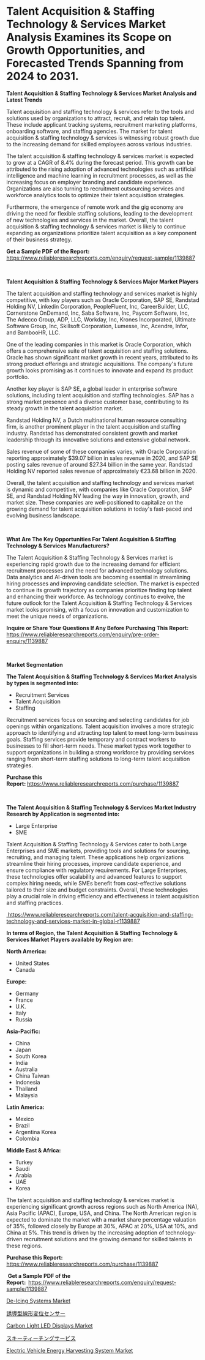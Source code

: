<p><h1>Talent Acquisition & Staffing Technology & Services Market Analysis Examines its Scope on Growth Opportunities, and Forecasted Trends Spanning from 2024 to 2031.</h1></p><p><strong>Talent Acquisition & Staffing Technology & Services Market Analysis and Latest Trends</strong></p>
<p><p>Talent acquisition and staffing technology & services refer to the tools and solutions used by organizations to attract, recruit, and retain top talent. These include applicant tracking systems, recruitment marketing platforms, onboarding software, and staffing agencies. The market for talent acquisition & staffing technology & services is witnessing robust growth due to the increasing demand for skilled employees across various industries.</p><p>The talent acquisition & staffing technology & services market is expected to grow at a CAGR of 8.4% during the forecast period. This growth can be attributed to the rising adoption of advanced technologies such as artificial intelligence and machine learning in recruitment processes, as well as the increasing focus on employer branding and candidate experience. Organizations are also turning to recruitment outsourcing services and workforce analytics tools to optimize their talent acquisition strategies.</p><p>Furthermore, the emergence of remote work and the gig economy are driving the need for flexible staffing solutions, leading to the development of new technologies and services in the market. Overall, the talent acquisition & staffing technology & services market is likely to continue expanding as organizations prioritize talent acquisition as a key component of their business strategy.</p></p>
<p><strong>Get a Sample PDF of the Report:&nbsp;</strong> <a href="https://www.reliableresearchreports.com/enquiry/request-sample/1139887">https://www.reliableresearchreports.com/enquiry/request-sample/1139887</a></p>
<p>&nbsp;</p>
<p><strong>Talent Acquisition & Staffing Technology & Services Major Market Players</strong></p>
<p><p>The talent acquisition and staffing technology and services market is highly competitive, with key players such as Oracle Corporation, SAP SE, Randstad Holding NV, Linkedin Corporation, PeopleFluent, Inc, CareerBuilder, LLC, Cornerstone OnDemand, Inc, Saba Software, Inc, Paycom Software, Inc, The Adecco Group, ADP, LLC, Workday, Inc, Krones Incorporated, Ultimate Software Group, Inc, Skillsoft Corporation, Lumesse, Inc, Acendre, Infor, and BambooHR, LLC.</p><p>One of the leading companies in this market is Oracle Corporation, which offers a comprehensive suite of talent acquisition and staffing solutions. Oracle has shown significant market growth in recent years, attributed to its strong product offerings and strategic acquisitions. The company's future growth looks promising as it continues to innovate and expand its product portfolio.</p><p>Another key player is SAP SE, a global leader in enterprise software solutions, including talent acquisition and staffing technologies. SAP has a strong market presence and a diverse customer base, contributing to its steady growth in the talent acquisition market.</p><p>Randstad Holding NV, a Dutch multinational human resource consulting firm, is another prominent player in the talent acquisition and staffing industry. Randstad has demonstrated consistent growth and market leadership through its innovative solutions and extensive global network.</p><p>Sales revenue of some of these companies varies, with Oracle Corporation reporting approximately $39.07 billion in sales revenue in 2020, and SAP SE posting sales revenue of around $27.34 billion in the same year. Randstad Holding NV reported sales revenue of approximately €23.68 billion in 2020.</p><p>Overall, the talent acquisition and staffing technology and services market is dynamic and competitive, with companies like Oracle Corporation, SAP SE, and Randstad Holding NV leading the way in innovation, growth, and market size. These companies are well-positioned to capitalize on the growing demand for talent acquisition solutions in today's fast-paced and evolving business landscape.</p></p>
<p>&nbsp;</p>
<p><strong>What Are The Key Opportunities For Talent Acquisition & Staffing Technology & Services Manufacturers?</strong></p>
<p><p>The Talent Acquisition & Staffing Technology & Services market is experiencing rapid growth due to the increasing demand for efficient recruitment processes and the need for advanced technology solutions. Data analytics and AI-driven tools are becoming essential in streamlining hiring processes and improving candidate selection. The market is expected to continue its growth trajectory as companies prioritize finding top talent and enhancing their workforce. As technology continues to evolve, the future outlook for the Talent Acquisition & Staffing Technology & Services market looks promising, with a focus on innovation and customization to meet the unique needs of organizations.</p></p>
<p><strong>Inquire or Share Your Questions If Any Before Purchasing This Report:</strong> <a href="https://www.reliableresearchreports.com/enquiry/pre-order-enquiry/1139887">https://www.reliableresearchreports.com/enquiry/pre-order-enquiry/1139887</a></p>
<p>&nbsp;</p>
<p><strong>Market Segmentation</strong></p>
<p><strong>The Talent Acquisition & Staffing Technology & Services Market Analysis by types is segmented into:</strong></p>
<p><ul><li>Recruitment Services</li><li>Talent Acquisition</li><li>Staffing</li></ul></p>
<p><p>Recruitment services focus on sourcing and selecting candidates for job openings within organizations. Talent acquisition involves a more strategic approach to identifying and attracting top talent to meet long-term business goals. Staffing services provide temporary and contract workers to businesses to fill short-term needs. These market types work together to support organizations in building a strong workforce by providing services ranging from short-term staffing solutions to long-term talent acquisition strategies.</p></p>
<p><strong>Purchase this Report:&nbsp;</strong><a href="https://www.reliableresearchreports.com/purchase/1139887">https://www.reliableresearchreports.com/purchase/1139887</a></p>
<p>&nbsp;</p>
<p><strong>The Talent Acquisition & Staffing Technology & Services Market Industry Research by Application is segmented into:</strong></p>
<p><ul><li>Large Enterprise</li><li>SME</li></ul></p>
<p><p>Talent Acquisition & Staffing Technology & Services cater to both Large Enterprises and SME markets, providing tools and solutions for sourcing, recruiting, and managing talent. These applications help organizations streamline their hiring processes, improve candidate experience, and ensure compliance with regulatory requirements. For Large Enterprises, these technologies offer scalability and advanced features to support complex hiring needs, while SMEs benefit from cost-effective solutions tailored to their size and budget constraints. Overall, these technologies play a crucial role in driving efficiency and effectiveness in talent acquisition and staffing practices.</p></p>
<p><a href="https://www.reliableresearchreports.com/talent-acquisition-and-staffing-technology-and-services-market-in-global-r1139887">&nbsp;https://www.reliableresearchreports.com/talent-acquisition-and-staffing-technology-and-services-market-in-global-r1139887</a></p>
<p><strong>In terms of Region, the Talent Acquisition & Staffing Technology & Services Market Players available by Region are:</strong></p>
<p>
    <p> <strong> North America: </strong>
        <ul>
            <li>United States</li>
            <li>Canada</li>
        </ul>
        </p> 
    <p> <strong> Europe: </strong>
        <ul>
            <li>Germany</li>
            <li>France</li>
            <li>U.K.</li>
            <li>Italy</li>
            <li>Russia</li>
        </ul>
        </p> 
    <p> <strong> Asia-Pacific: </strong>
        <ul>
            <li>China</li>
            <li>Japan</li>
            <li>South Korea</li>
            <li>India</li>
            <li>Australia</li>
            <li>China Taiwan</li>
            <li>Indonesia</li>
            <li>Thailand</li>
            <li>Malaysia</li>
        </ul>
        </p> 
    <p> <strong> Latin America: </strong>
        <ul>
            <li>Mexico</li>
            <li>Brazil</li>
            <li>Argentina Korea</li>
            <li>Colombia</li>
        </ul>
        </p> 
    <p> <strong> Middle East & Africa: </strong>
        <ul>
            <li>Turkey</li>
            <li>Saudi</li>
            <li>Arabia</li>
            <li>UAE</li>
            <li>Korea</li>
        </ul>
    </p>
    </p>
<p><p>The talent acquisition and staffing technology & services market is experiencing significant growth across regions such as North America (NA), Asia Pacific (APAC), Europe, USA, and China. The North American region is expected to dominate the market with a market share percentage valuation of 35%, followed closely by Europe at 30%, APAC at 20%, USA at 10%, and China at 5%. This trend is driven by the increasing adoption of technology-driven recruitment solutions and the growing demand for skilled talents in these regions.</p></p>
<p><strong>Purchase this Report: </strong><a href="https://www.reliableresearchreports.com/purchase/1139887">https://www.reliableresearchreports.com/purchase/1139887</a></p>
<p>&nbsp;<strong>Get a Sample PDF of the Report:&nbsp;&nbsp;</strong><a href="https://www.reliableresearchreports.com/enquiry/request-sample/1139887">https://www.reliableresearchreports.com/enquiry/request-sample/1139887</a></p>
<p><strong></strong></p>
<p><p><a href="https://github.com/gladysalidde/Market-Research-Report-List-1/blob/main/de-icing-systems-market.md">De-Icing Systems Market</a></p><p><a href="https://medium.com/@nicosmitham2023/%E8%AA%98%E5%B0%8E%E5%BC%8F%E3%83%AA%E3%83%8B%E3%82%A2%E5%A4%89%E4%BD%8D%E3%82%BB%E3%83%B3%E3%82%B5%E3%83%BC%E5%B8%82%E5%A0%B4-2031%E5%B9%B4%E3%81%BE%E3%81%A7%E3%81%AE%E6%88%90%E5%8A%9F%E3%81%99%E3%82%8B%E3%83%93%E3%82%B8%E3%83%8D%E3%82%B9%E6%88%A6%E7%95%A5%E3%81%AE%E9%8D%B5%E3%81%AB%E3%81%AA%E3%82%8B%E4%BA%88%E6%B8%AC-894c1a7e345c">誘導型線形変位センサー</a></p><p><a href="https://issuu.com/reportprime-2/docs/carbon-light-led-displays-market-size-2030.pptx">Carbon Light LED Displays Market</a></p><p><a href="https://github.com/one-cool-chick/Market-Research-Report-List-1/blob/main/9432066107710.md">スキーティーチングサービス</a></p><p><a href="https://github.com/dimitrishawkinswaynenp91rgz/Market-Research-Report-List-2/blob/main/electric-vehicle-energy-harvesting-system-market.md">Electric Vehicle Energy Harvesting System Market</a></p></p>